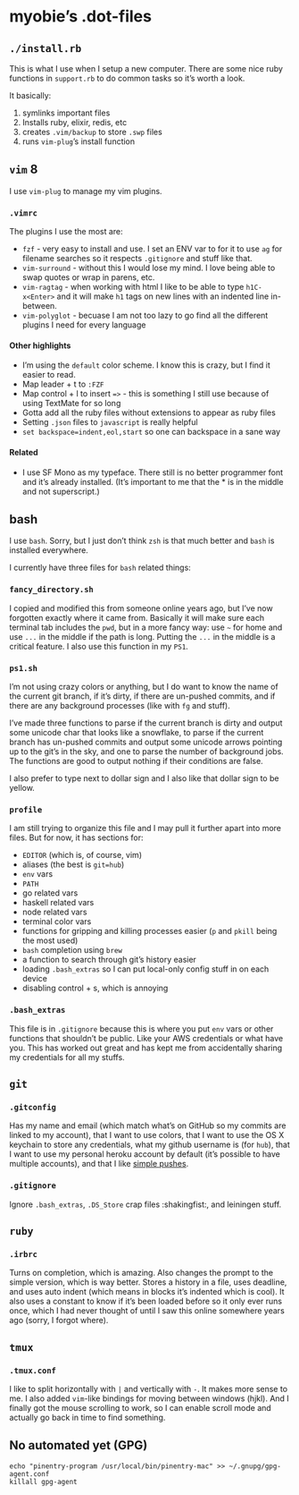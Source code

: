 # myobie’s .dot-files

## `./install.rb`

This is what I use when I setup a new computer. There are some nice ruby functions in `support.rb` to do common tasks so it’s worth a look.

It basically:

1. symlinks important files
2. Installs ruby, elixir, redis, etc
3. creates `.vim/backup` to store `.swp` files
4. runs `vim-plug`’s install function

## `vim` 8

I use `vim-plug` to manage my vim plugins.

### `.vimrc`

The plugins I use the most are:

* `fzf` - very easy to install and use. I set an ENV var to for it to use `ag` for filename searches so it respects `.gitignore` and stuff like that.
* `vim-surround` - without this I would lose my mind. I love being able to swap quotes or wrap in parens, etc.
* `vim-ragtag` - when working with html I like to be able to type `h1C-x<Enter>` and it will make `h1` tags on new lines with an indented line in-between.
* `vim-polyglot` - becuase I am not too lazy to go find all the different plugins I need for every language

#### Other highlights

* I’m using the `default` color scheme. I know this is crazy, but I find it easier to read.
* Map leader + t to `:FZF`
* Map control + l to insert `=>` - this is something I still use because of using TextMate for so long
* Gotta add all the ruby files without extensions to appear as ruby files
* Setting `.json` files to `javascript` is really helpful
* `set backspace=indent,eol,start` so one can backspace in a sane way

#### Related

* I use SF Mono as my typeface. There still is no better programmer font and it’s already installed. (It’s important to me that the * is in the middle and not superscript.)

## bash

I use `bash`. Sorry, but I just don’t think `zsh` is that much better and `bash` is installed everywhere.

I currently have three files for `bash` related things:

### `fancy_directory.sh`

I copied and modified this from someone online years ago, but I’ve now forgotten exactly where it came from. Basically it will make sure each terminal tab includes the `pwd`, but in a more fancy way: use `~` for home and use `...` in the middle if the path is long. Putting the `...` in the middle is a critical feature. I also use this function in my `PS1`.

### `ps1.sh`

I’m not using crazy colors or anything, but I do want to know the name of the current git branch, if it’s dirty, if there are un-pushed commits, and if there are any background processes (like with `fg` and stuff).

I’ve made three functions to parse if the current branch is dirty and output some unicode char that looks like a snowflake, to parse if the current branch has un-pushed commits and output some unicode arrows pointing up to the git’s in the sky, and one to parse the number of background jobs. The functions are good to output nothing if their conditions are false.

I also prefer to type next to dollar sign and I also like that dollar sign to be yellow.

### `profile`

I am still trying to organize this file and I may pull it further apart into more files. But for now, it has sections for:

* `EDITOR` (which is, of course, vim)
* aliases (the best is `git=hub`)
* `env` vars
* `PATH`
* go related vars
* haskell related vars
* node related vars
* terminal color vars
* functions for gripping and killing processes easier (`p` and `pkill` being the most used)
* `bash` completion using `brew`
* a function to search through git’s history easier
* loading `.bash_extras` so I can put local-only config stuff in on each device
* disabling control + s, which is annoying

### `.bash_extras`

This file is in `.gitignore` because this is where you put `env` vars or other functions that shouldn’t be public. Like your AWS credentials or what have you. This has worked out great and has kept me from accidentally sharing my credentials for all my stuffs.

## `git`

### `.gitconfig`

Has my name and email (which match what’s on GitHub so my commits are linked to my account), that I want to use colors, that I want to use the OS X keychain to store any credentials, what my github username is (for `hub`), that I want to use my personal heroku account by default (it’s possible to have multiple accounts), and that I like [simple pushes](https://www.youtube.com/watch?v=cMBh8P1m9Wo).

### `.gitignore`

Ignore `.bash_extras`, `.DS_Store` crap files :shakingfist:, and leiningen stuff.

## `ruby`

### `.irbrc`

Turns on completion, which is amazing. Also changes the prompt to the simple version, which is way better. Stores a history in a file, uses deadline, and uses auto indent (which means in blocks it’s indented which is cool). It also uses a constant to know if it’s been loaded before so it only ever runs once, which I had never thought of until I saw this online somewhere years ago (sorry, I forgot where).

## `tmux`

### `.tmux.conf`

I like to split horizontally with `|` and vertically with `-`. It makes more sense to me. I also added `vim`-like bindings for moving between windows (hjkl). And I finally got the mouse scrolling to work, so I can enable scroll mode and actually go back in time to find something.

## No automated yet (GPG)

```
echo "pinentry-program /usr/local/bin/pinentry-mac" >> ~/.gnupg/gpg-agent.conf
killall gpg-agent
```
